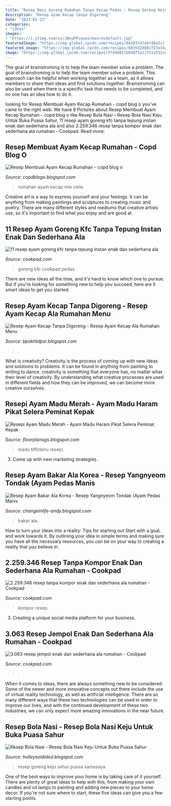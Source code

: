 ```yaml
---
title: "Resep Nasi Goreng Rumahan Tanpa Kecap Pedas : Resep Goreng Keju Sahur Puasa Samasaya"
description: "Resep ayam kecap tanpa digoreng"
date: "2023-01-23"
categories:
- "ideas"
images:
- "https://i.ytimg.com/vi/JBouPPvauno/maxresdefault.jpg"
featuredImage: "https://img-global.cpcdn.com/recipes/64203f47eb740d1c/1200x630cq70/photo.jpg"
featured_image: "https://img-global.cpcdn.com/recipes/6835d28881f37e34/1200x630cq70/photo.jpg"
image: "https://img-global.cpcdn.com/recipes/5f49d811b89075a1/751x532cq70/bola-bola-nasi-oven-tidak-di-goreng-foto-resep-utama.jpg"
---
```



The goal of brainstroming is to help the team member solve a problem.
The goal of brainstroming is to help the team member solve a problem. This approach can be helpful when working together as a team, as it allows members to share their ideas and find solutions together. Brainstroming can also be used when there is a specific task that needs to be completed, and no one has an idea how to do it.

	

		
looking for Resep Membuat Ayam Kecap Rumahan - copd blog o you've came to the right web. We have 8 Pictures about Resep Membuat Ayam Kecap Rumahan - copd blog o like Resep Bola Nasi - Resep Bola Nasi Keju Untuk Buka Puasa Sahur, 11 resep ayam goreng kfc tanpa tepung instan enak dan sederhana ala and also 2.259.346 resep tanpa kompor enak dan sederhana ala rumahan - Cookpad. Read more:
		
    
## Resep Membuat Ayam Kecap Rumahan - Copd Blog O

<img loading=lazy src="https://4.bp.blogspot.com/-sVx1ygug-Jc/U6kFK3YkQnI/AAAAAAAAHA4/vBnRp0pGR7Q/s1600/resep-cwie-mie-malang.jpg" onerror="this.onerror=null;this.src='https://tse2.mm.bing.net/th?id=OIP.GzGOvhw2J-Tzjk6OWhHyqgHaEM&amp;pid=15.1';" alt="Resep Membuat Ayam Kecap Rumahan - copd blog o">

_Source: copdblogo.blogspot.com_

>rumahan ayam kecap mie cwie. 

	

Creative art is a way to express yourself and your feelings. It can be anything from making paintings and sculptures to creating music and poetry. There are many different styles and mediums that creative artists use, so it's important to find what you enjoy and are good at.

    
## 11 Resep Ayam Goreng Kfc Tanpa Tepung Instan Enak Dan Sederhana Ala

<img loading=lazy src="https://img-global.cpcdn.com/recipes/6835d28881f37e34/1200x630cq70/photo.jpg" onerror="this.onerror=null;this.src='https://tse3.mm.bing.net/th?id=OIP.qDz90mtZ0g77EFqIaBXQxAHaD4&amp;pid=15.1';" alt="11 resep ayam goreng kfc tanpa tepung instan enak dan sederhana ala">

_Source: cookpad.com_

>goreng kfc cookpad pedas. 

	

There are new ideas all the time, and it's hard to know which one to pursue. But if you're looking for something new to help you succeed, here are 5 smart ideas to get you started.

    
## Resep Ayam Kecap Tanpa Digoreng - Resep Ayam Kecap Ala Rumahan Menu

<img loading=lazy src="https://www.rumahmesin.com/wp-content/uploads/2018/11/ayam-kecap-biasa.png?x26620" onerror="this.onerror=null;this.src='https://tse1.mm.bing.net/th?id=OIP.lgSp4NVUzuFaRhQGNITM-gHaD2&amp;pid=15.1';" alt="Resep Ayam Kecap Tanpa Digoreng - Resep Ayam Kecap Ala Rumahan Menu">

_Source: bpokhtdpsr.blogspot.com_

>. 

	

What is creativity?
Creativity is the process of coming up with new ideas and solutions to problems. It can be found in anything from painting to writing to dance. creativity is something that everyone has, no matter what their level of creativity. By understanding what creative processes are used in different fields and how they can be improved, we can become more creative ourselves.

    
## Resepi Ayam Madu Merah - Ayam Madu Haram Pikat Selera Peminat Kepak

<img loading=lazy src="https://1.bp.blogspot.com/-B0wdvVD1SLk/XX27TO8dlOI/AAAAAAAAOE4/0KhHsWIXCzM04vhD9iMqr9SA4UOKdIF7QCLcBGAsYHQ/s1600/rsz_amk.jpg" onerror="this.onerror=null;this.src='https://tse3.mm.bing.net/th?id=OIP.DJo-25u26kAmvCBKhKncZQHaKd&amp;pid=15.1';" alt="Resepi Ayam Madu Merah - Ayam Madu Haram Pikat Selera Peminat Kepak">

_Source: floorplansgs.blogspot.com_

>madu tiffinbiru resepi. 

	

3. Come up with new marketing strategies.

    
## Resep Ayam Bakar Ala Korea - Resep Yangnyeom Tondak (Ayam Pedas Manis

<img loading=lazy src="https://i.ytimg.com/vi/JBouPPvauno/maxresdefault.jpg" onerror="this.onerror=null;this.src='https://tse3.mm.bing.net/th?id=OIP.A5m6IRtFUrXWa1GTxwWiFAHaEK&amp;pid=15.1';" alt="Resep Ayam Bakar Ala Korea - Resep Yangnyeom Tondak (Ayam Pedas Manis">

_Source: changeinlife-andy.blogspot.com_

>bakar ala. 

	

How to turn your ideas into a reality: Tips for starting out
Start with a goal, and work towards it. By outlining your idea in simple terms and making sure you have all the necessary resources, you can be on your way to creating a reality that you believe in.

    
## 2.259.346 Resep Tanpa Kompor Enak Dan Sederhana Ala Rumahan - Cookpad

<img loading=lazy src="https://img-global.cpcdn.com/recipes/64203f47eb740d1c/1200x630cq70/photo.jpg" onerror="this.onerror=null;this.src='https://tse1.mm.bing.net/th?id=OIP.1oXPkqlgvS1bbrOY3WtnegHaD4&amp;pid=15.1';" alt="2.259.346 resep tanpa kompor enak dan sederhana ala rumahan - Cookpad">

_Source: cookpad.com_

>kompor resep. 

	

3. Creating a unique social media platform for your business.

    
## 3.063 Resep Jempol Enak Dan Sederhana Ala Rumahan - Cookpad

<img loading=lazy src="https://img-global.cpcdn.com/recipes/ead0a066a439ecc7/1200x630cq70/photo.jpg" onerror="this.onerror=null;this.src='https://tse2.mm.bing.net/th?id=OIP.kQoqQD2bNrPqzpgwPLMyPgHaD4&amp;pid=15.1';" alt="3.063 resep jempol enak dan sederhana ala rumahan - Cookpad">

_Source: cookpad.com_

>. 

	

When it comes to ideas, there are always something new to be considered. Some of the newer and more innovative concepts out there include the use of virtual reality technology, as well as artificial intelligence. There are so many different ways that these two technologies can be used in order to improve our lives, and with the continued development of these two industries, we can only expect more amazing innovations in the near future.

    
## Resep Bola Nasi - Resep Bola Nasi Keju Untuk Buka Puasa Sahur

<img loading=lazy src="https://img-global.cpcdn.com/recipes/5f49d811b89075a1/751x532cq70/bola-bola-nasi-oven-tidak-di-goreng-foto-resep-utama.jpg" onerror="this.onerror=null;this.src='https://tse4.mm.bing.net/th?id=OIP.mp2z7H9uvd2u53dNd3PTUwHaFP&amp;pid=15.1';" alt="Resep Bola Nasi - Resep Bola Nasi Keju Untuk Buka Puasa Sahur">

_Source: holleysoldided.blogspot.com_

>resep goreng keju sahur puasa samasaya. 

	

One of the best ways to improve your home is by taking care of it yourself. There are plenty of great ideas to help with this, from making your own candles and oil lamps to painting and adding new pieces to your home decor. If you're not sure where to start, these five ideas can give you a few starting points.

